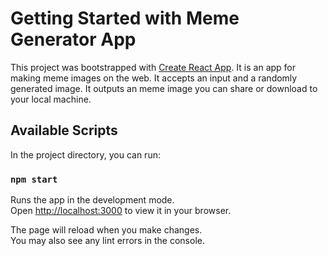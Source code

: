 # Getting Started with Meme Generator App

This project was bootstrapped with [Create React App](https://github.com/facebook/create-react-app).
It is an app for making meme images on the web.
It accepts an input and a randomly generated image.
It outputs an meme image you can share or download to your local machine.

## Available Scripts

In the project directory, you can run:

### `npm start`

Runs the app in the development mode.\
Open [http://localhost:3000](http://localhost:3000) to view it in your browser.

The page will reload when you make changes.\
You may also see any lint errors in the console.

